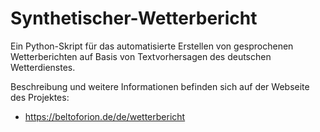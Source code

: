 # Synthetischer-Wetterbericht
Ein Python-Skript für das automatisierte Erstellen von gesprochenen Wetterberichten auf Basis von 
Textvorhersagen des deutschen Wetterdienstes.

Beschreibung und weitere Informationen befinden sich auf der Webseite des Projektes:
* https://beltoforion.de/de/wetterbericht
